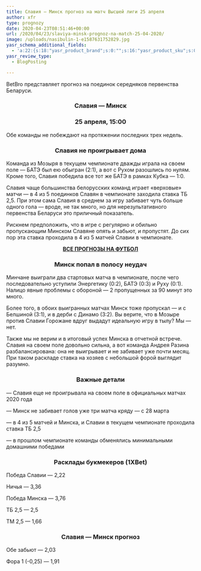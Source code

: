 ```yaml
---
title: Славия — Минск прогноз на матч Высшей лиги 25 апреля
author: xfr
type: prognozy
date: 2020-04-23T08:51:46+00:00
url: /2020/04/23/slaviya-minsk-prognoz-na-match-25-04-2020/
image: /uploads/nasibulin-1-e1587631752829.jpg
yasr_schema_additional_fields:
  - 'a:22:{s:18:"yasr_product_brand";s:0:"";s:16:"yasr_product_sku";s:0:"";s:37:"yasr_product_global_identifier_select";s:5:"gtin8";s:36:"yasr_product_global_identifier_value";s:0:"";s:18:"yasr_product_price";s:0:"";s:27:"yasr_product_price_currency";s:0:"";s:30:"yasr_product_price_valid_until";s:0:"";s:31:"yasr_product_price_availability";s:12:"Discontinued";s:22:"yasr_product_price_url";s:0:"";s:26:"yasr_localbusiness_address";s:0:"";s:29:"yasr_localbusiness_pricerange";s:0:"";s:28:"yasr_localbusiness_telephone";s:0:"";s:20:"yasr_recipe_cooktime";s:0:"";s:23:"yasr_recipe_description";s:0:"";s:20:"yasr_recipe_keywords";s:0:"";s:21:"yasr_recipe_nutrition";s:0:"";s:20:"yasr_recipe_preptime";s:0:"";s:26:"yasr_recipe_recipecategory";s:0:"";s:25:"yasr_recipe_recipecuisine";s:0:"";s:28:"yasr_recipe_recipeingredient";s:0:"";s:30:"yasr_recipe_recipeinstructions";s:0:"";s:17:"yasr_recipe_video";s:0:"";}'
yasr_review_type:
  - BlogPosting

---
```

BetBro представляет прогноз на поединок середняков первенства Беларуси.

<h3 style="text-align: center">
  <strong>Славия &#8212; Минск</strong>
</h3>

<h3 style="text-align: center">
  <strong>25 апреля, 15:00</strong>
</h3>

Обе команды не побеждают на протяжении последних трех недель.

<h3 style="text-align: center">
  <strong>Славия не проигрывает дома</strong>
</h3>

Команда из Мозыря в текущем чемпионате дважды играла на своем поле &#8212; БАТЭ был ею обыгран (2:1), а вот с Рухом разошлись по нулям. Кроме того, Славия победила все тот же БАТЭ в рамках Кубка &#8212; 1:0.

Славия чаще большинства белорусских команд играет «верховые» матчи &#8212; в 4 из 5 поединков Славян в чемпионате заходила ставка ТБ 2,5. При этом сама Славия в среднем за игру забивает чуть больше одного гола &#8212; вроде, не так много, но для нерезультативного первенства Беларуси это приличный показатель.

Рискнем предположить, что в игре с регулярно и обильно пропускающим Минском Славяне опять и забьют, и пропустят. До сих пор эта ставка проходила в 4 из 5 матчей Славии в чемпионате.

<p style="text-align: center">
  <strong><a href="https://bet-bro.com.ua/prognozy-football/" target="_blank" rel="noopener noreferrer">ВСЕ ПРОГНОЗЫ НА ФУТБОЛ</a></strong>
</p>

<h3 style="text-align: center">
  <strong>Минск попал в полосу неудач</strong>
</h3>

Минчане выиграли два стартовых матча в чемпионате, после чего последовательно уступили Энергетику (0:2), БАТЭ (0:3) и Руху (0:1). Налицо явные проблемы с обороной &#8212; 2 пропущенных за 90 минут это много.

Более того, в обоих выигранных матчах Минск тоже пропускал &#8212; и с Белшиной (3:1), и в дерби с Динамо (3:2). Вы верите, что в Мозыре против Славии Горожане вдруг выдадут идеальную игру в тылу? Мы &#8212; нет.

Также мы не верим и в итоговый успех Минска в отчетной встрече. Славия на своем поле довольно сильна, а вот команда Андрея Разина разбалансирована: она не выигрывает и не забивает уже почти месяц. При таком раскладе ставка на хозяев с небольшой форой выглядит разумно.

<h3 style="text-align: center">
  <strong>Важные детали</strong>
</h3>

&#8212; Славия еще не проигрывала на своем поле в официальных матчах 2020 года

&#8212; Минск не забивает голов уже три матча кряду &#8212; с 28 марта

&#8212; в 4 из 5 матчей и Минска, и Славии в текущем чемпионате проходила ставка ТБ 2,5

&#8212; в прошлом чемпионате команды обменялись минимальными домашними победами

<h3 style="text-align: center">
  <strong>Расклады букмекеров (1XBet)</strong>
</h3>

Победа Славии &#8212; 2,22

Ничья &#8212; 3,36

Победа Минска &#8212; 3,76

ТБ 2,5 &#8212; 2,5

ТМ 2,5 &#8212; 1,66

<h3 style="text-align: center">
  <strong>Славия &#8212; Минск прогноз</strong>
</h3>

Обе забьют &#8212; 2,03

Фора 1 (-0,25) &#8212; 1,91